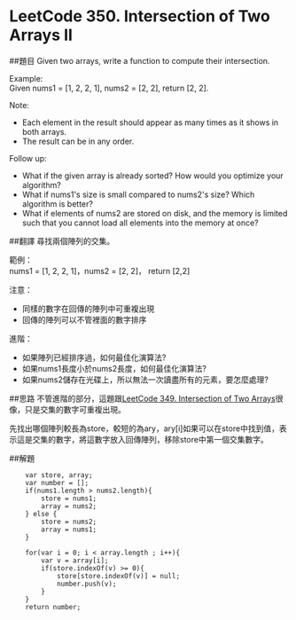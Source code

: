 ﻿# LeetCode 350. Intersection of Two Arrays II

##題目
Given two arrays, write a function to compute their intersection.  
  
Example:  
Given nums1 = [1, 2, 2, 1], nums2 = [2, 2], return [2, 2].  
  
Note:  
* Each element in the result should appear as many times as it shows in both arrays.  
* The result can be in any order.  
  
Follow up:
* What if the given array is already sorted? How would you optimize your algorithm?  
* What if nums1's size is small compared to nums2's size? Which algorithm is better?  
* What if elements of nums2 are stored on disk, and the memory is limited such that you cannot load all elements into the memory at once?  


##翻譯
尋找兩個陣列的交集。  
  
範例：  
nums1 = [1, 2, 2, 1]，nums2 = [2, 2]， return [2,2]  
  
注意：
* 同樣的數字在回傳的陣列中可重複出現  
* 回傳的陣列可以不管裡面的數字排序  

進階：  
* 如果陣列已經排序過，如何最佳化演算法?
* 如果nums1長度小於nums2長度，如何最佳化演算法?  
* 如果nums2儲存在光碟上，所以無法一次讀盡所有的元素，要怎麼處理?　

##思路
不管進階的部分，這題跟[LeetCode 349. Intersection of Two Arrays](questions/349md.md)很像，只是交集的數字可重複出現。  
   
先找出哪個陣列較長為store，較短的為ary，ary[i]如果可以在store中找到值，表示這是交集的數字，將這數字放入回傳陣列，移除store中第一個交集數字。
  
##解題
```
    var store, array;
    var number = [];
    if(nums1.length > nums2.length){
        store = nums1;
        array = nums2;
    } else {
        store = nums2;
        array = nums1;       
    }
    
    for(var i = 0; i < array.length ; i++){
        var v = array[i];
        if(store.indexOf(v) >= 0){
            store[store.indexOf(v)] = null;
            number.push(v);
        }
    }  
    return number;
```



